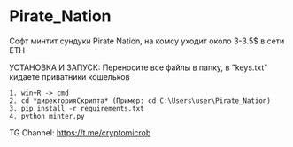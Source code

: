 # Pirate_Nation
 
Софт минтит сундуки Pirate Nation, на комсу уходит около 3-3.5$ в сети ETH

УСТАНОВКА И ЗАПУСК:
    Переносите все файлы в папку, в "keys.txt" кидаете приватники кошельков
    
    1. win+R -> cmd
    2. cd *директорияСкрипта* (Пример: cd C:\Users\user\Pirate_Nation)
    3. pip install -r requirements.txt
    4. python minter.py

TG Channel: https://t.me/cryptomicrob